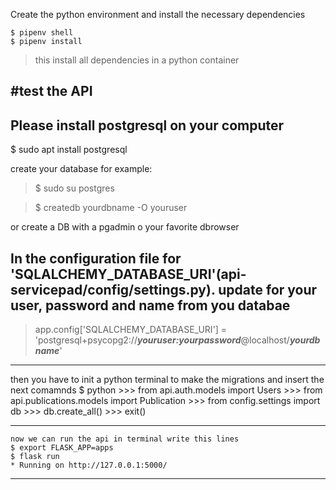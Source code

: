 Create the python environment and install the necessary dependencies

    $ pipenv shell 
    $ pipenv install
> this install all dependencies in a python container

#test the API
------
Please install postgresql on your computer 
------
$ sudo apt install postgresql

create your database for example:
> $ sudo su postgres 

> $ createdb yourdbname -O youruser

or create a DB with a pgadmin o your favorite dbrowser

In the configuration file for 'SQLALCHEMY_DATABASE_URI'(api-servicepad/config/settings.py).
update for your user, password and name from you databae
------
> app.config['SQLALCHEMY_DATABASE_URI'] = 'postgresql+psycopg2://***youruser:yourpassword***@localhost/***yourdbname***'
------
then you have to init a python terminal to make the migrations and insert the next comamnds
    $ python
    >>> from api.auth.models import Users
    >>> from api.publications.models import Publication
    >>> from config.settings import db
    >>> db.create_all()
    >>> exit()

-----
    now we can run the api in terminal write this lines
    $ export FLASK_APP=apps
    $ flask run
    * Running on http://127.0.0.1:5000/
----

